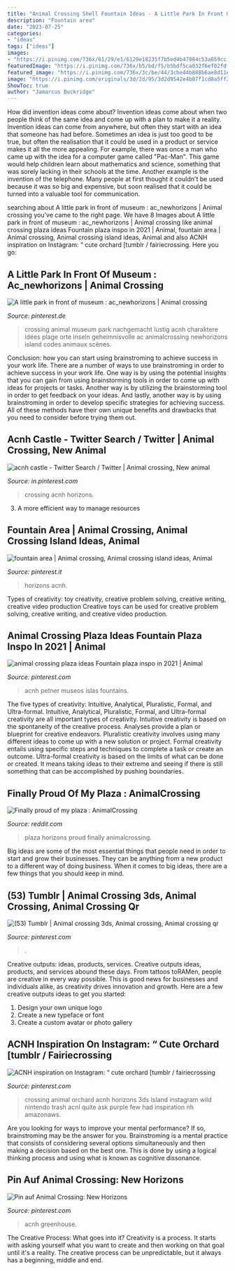 ```yaml
---
title: "Animal Crossing Shell Fountain Ideas - A Little Park In Front Of Museum : Ac_newhorizons"
description: "Fountain area"
date: "2023-07-25"
categories:
- "ideas"
tags: ["ideas"]
images:
- "https://i.pinimg.com/736x/61/29/e1/6129e18235f7b5ed4b47884c53a059cc.jpg"
featuredImage: "https://i.pinimg.com/736x/b5/bd/f5/b5bdf5ca032f6ef02fdfc97a1bd3382a.jpg"
featured_image: "https://i.pinimg.com/736x/3c/be/44/3cbe44b888b6ae8d11e73b0229c2ee16.jpg"
image: "https://i.pinimg.com/originals/3d/2d/95/3d2d9542e4b87f1cd8a5ff243fcae909.jpg"
ShowToc: true
author: "Jamarcus Buckridge"
---
```



How did invention ideas come about?
Invention ideas come about when two people think of the same idea and come up with a plan to make it a reality. Invention ideas can come from anywhere, but often they start with an idea that someone has had before. Sometimes an idea is just too good to be true, but often the realisation that it could be used in a product or service makes it all the more appealing. For example, there was once a man who came up with the idea for a computer game called "Pac-Man". This game would help children learn about mathematics and science, something that was sorely lacking in their schools at the time. Another example is the invention of the telephone. Many people at first thought it couldn't be used because it was so big and expensive, but soon realised that it could be turned into a valuable tool for communication.

	

		
searching about A little park in front of museum : ac_newhorizons | Animal crossing you've came to the right page. We have 8 Images about A little park in front of museum : ac_newhorizons | Animal crossing like animal crossing plaza ideas Fountain plaza inspo in 2021 | Animal, fountain area | Animal crossing, Animal crossing island ideas, Animal and also ACNH inspiration on Instagram: “ cute orchard [tumblr / fairiecrossing. Here you go:
		
    
## A Little Park In Front Of Museum : Ac_newhorizons | Animal Crossing

<img loading=lazy src="https://i.pinimg.com/736x/b5/bd/f5/b5bdf5ca032f6ef02fdfc97a1bd3382a.jpg" onerror="this.onerror=null;this.src='https://tse1.mm.bing.net/th?id=OIP.CrI0-sJv0hadVRlmzxcl5wHaId&amp;pid=15.1';" alt="A little park in front of museum : ac_newhorizons | Animal crossing">

_Source: pinterest.de_

>crossing animal museum park nachgemacht lustig acnh charaktere idées plage orte inseln geheimnisvolle ac animalcrossing newhorizons island codes animaux scènes. 

	

Conclusion: how you can start using brainstroming to achieve success in your work life.
There are a number of ways to use brainstroming in order to achieve success in your work life. One way is by using the potential insights that you can gain from using brainstorming tools in order to come up with ideas for projects or tasks. Another way is by utilizing the brainstorming tool in order to get feedback on your ideas. And lastly, another way is by using brainstroming in order to develop specific strategies for achieving success. All of these methods have their own unique benefits and drawbacks that you need to consider before trying them out.

    
## Acnh Castle - Twitter Search / Twitter | Animal Crossing, New Animal

<img loading=lazy src="https://i.pinimg.com/736x/bf/18/8c/bf188ca22fc5bb8e14fc9e5102b772ae.jpg" onerror="this.onerror=null;this.src='https://tse4.mm.bing.net/th?id=OIP.lpjf8BljxfhLzBW3jR5PrgHaEK&amp;pid=15.1';" alt="acnh castle - Twitter Search / Twitter | Animal crossing, New animal">

_Source: in.pinterest.com_

>crossing acnh horizons. 

	

3. A more efficient way to manage resources

    
## Fountain Area | Animal Crossing, Animal Crossing Island Ideas, Animal

<img loading=lazy src="https://i.pinimg.com/736x/81/d6/88/81d6888af53385067369c4c05ab05f1c.jpg" onerror="this.onerror=null;this.src='https://tse2.mm.bing.net/th?id=OIP.WwMezVBy3imqFDo91L6pAwHaEK&amp;pid=15.1';" alt="fountain area | Animal crossing, Animal crossing island ideas, Animal">

_Source: pinterest.it_

>horizons acnh. 

	

Types of creativity: toy creativity, creative problem solving, creative writing, creative video production
Creative toys can be used for creative problem solving, creative writing, and creative video production.

    
## Animal Crossing Plaza Ideas Fountain Plaza Inspo In 2021 | Animal

<img loading=lazy src="https://i.pinimg.com/originals/3d/2d/95/3d2d9542e4b87f1cd8a5ff243fcae909.jpg" onerror="this.onerror=null;this.src='https://tse4.mm.bing.net/th?id=OIP.7mcMthY7o9Xmha57gK7uxgHaFO&amp;pid=15.1';" alt="animal crossing plaza ideas Fountain plaza inspo in 2021 | Animal">

_Source: pinterest.com_

>acnh petner museos islas fountains. 

	

The five types of creativity: Intuitive, Analytical, Pluralistic, Formal, and Ultra-formal.
Intuitive, Analytical, Pluralistic, Formal, and Ultra-formal creativity are all important types of creativity. Intuitive creativity is based on the spontaneity of the creative process. Analyses provide a plan or blueprint for creative endeavors. Pluralistic creativity involves using many different ideas to come up with a new solution or project. Formal creativity entails using specific steps and techniques to complete a task or create an outcome. Ultra-formal creativity is based on the limits of what can be done or created. It means taking ideas to their extreme and seeing if there is still something that can be accomplished by pushing boundaries.

    
## Finally Proud Of My Plaza : AnimalCrossing

<img loading=lazy src="https://i.redd.it/i8offu2mczu41.jpg" onerror="this.onerror=null;this.src='https://tse4.mm.bing.net/th?id=OIP.E0BLUeZZk5bcEC44k4c-TgHaEK&amp;pid=15.1';" alt="Finally proud of my plaza : AnimalCrossing">

_Source: reddit.com_

>plaza horizons proud finally animalcrossing. 

	

Big ideas are some of the most essential things that people need in order to start and grow their businesses. They can be anything from a new product to a different way of doing business. When it comes to big ideas, there are a few things that you should keep in mind. 

    
## (53) Tumblr | Animal Crossing 3ds, Animal Crossing, Animal Crossing Qr

<img loading=lazy src="https://i.pinimg.com/736x/61/29/e1/6129e18235f7b5ed4b47884c53a059cc.jpg" onerror="this.onerror=null;this.src='https://tse3.mm.bing.net/th?id=OIP.kWccP_w0cPH_P8OlSwLU2wHaEK&amp;pid=15.1';" alt="(53) Tumblr | Animal crossing 3ds, Animal crossing, Animal crossing qr">

_Source: pinterest.com_

>. 

	

Creative outputs: ideas, products, services.
Creative outputs ideas, products, and services abound these days. From tattoos toRAMen, people are creative in every way possible. This is good news for businesses and individuals alike, as creativity drives innovation and growth. Here are a few creative outputs ideas to get you started:
1. Design your own unique logo
2. Create a new typeface or font
3. Create a custom avatar or photo gallery

    
## ACNH Inspiration On Instagram: “ Cute Orchard [tumblr / Fairiecrossing

<img loading=lazy src="https://i.pinimg.com/736x/3c/be/44/3cbe44b888b6ae8d11e73b0229c2ee16.jpg" onerror="this.onerror=null;this.src='https://tse1.mm.bing.net/th?id=OIP.9sSGxRHQ9nvak5ckSIC07gHaEK&amp;pid=15.1';" alt="ACNH inspiration on Instagram: “ cute orchard [tumblr / fairiecrossing">

_Source: pinterest.com_

>crossing animal orchard acnh horizons 3ds island instagram wild nintendo trash acnl quite ask purple few had inspiration nh amazonaws. 

	

Are you looking for ways to improve your mental performance? If so, brainstroming may be the answer for you. Brainstroming is a mental practice that consists of considering several options simultaneously and then making a decision based on the best one. This is done by using a logical thinking process and using what is known as cognitive dissonance.

    
## Pin Auf Animal Crossing: New Horizons

<img loading=lazy src="https://i.pinimg.com/736x/93/6a/f7/936af73a60310127973ae6748522f8d9.jpg" onerror="this.onerror=null;this.src='https://tse3.mm.bing.net/th?id=OIP.PU0tuh-WjByYFZAwGU2VAQHaE2&amp;pid=15.1';" alt="Pin auf Animal Crossing: New Horizons">

_Source: pinterest.com_

>acnh greenhouse. 

	

The Creative Process: What goes into it?
Creativity is a process. It starts with asking yourself what you want to create and then working on that goal until it's a reality. The creative process can be unpredictable, but it always has a beginning, middle and end.

